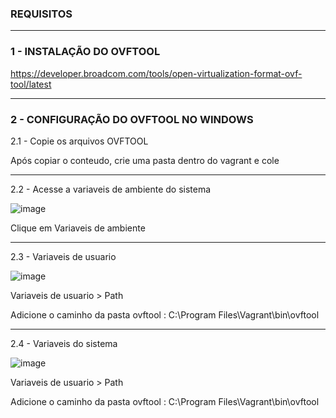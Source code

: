 



### REQUISITOS ###

---------------------------------------------------------------------------------------------
### 1 - INSTALAÇÃO DO OVFTOOL ### 

https://developer.broadcom.com/tools/open-virtualization-format-ovf-tool/latest

---------------------------------------------------------------------------------------------

### 2 - CONFIGURAÇÃO DO OVFTOOL NO WINDOWS ###

2.1 - Copie os arquivos OVFTOOL

Após copiar o conteudo, crie uma pasta dentro do vagrant e cole 

--------------------------------------------------

2.2 - Acesse a variaveis de ambiente do sistema


![image](https://github.com/user-attachments/assets/a5f23611-e65a-4f26-9384-79c4856b65e9)



Clique em Variaveis de ambiente


---------------------------------------------------------------------------------------------

2.3 - Variaveis de usuario 

![image](https://github.com/user-attachments/assets/d9182228-d79d-41ba-bd55-794a0ea2473b)

Variaveis de usuario > Path 

Adicione o caminho da pasta ovftool : C:\Program Files\Vagrant\bin\ovftool

-----------------------------------------------------------------------------------------------

2.4 - Variaveis do sistema

![image](https://github.com/user-attachments/assets/b185ed52-dc1f-41ee-a921-ca61ac8e9598)

Variaveis de usuario > Path 

Adicione o caminho da pasta ovftool : C:\Program Files\Vagrant\bin\ovftool












